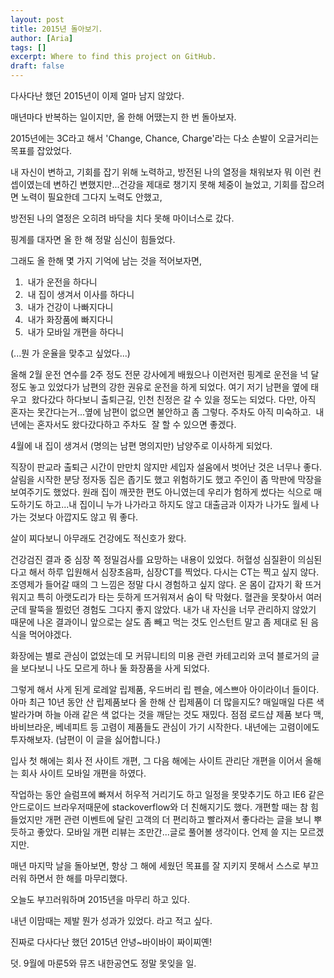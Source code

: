 ```yaml
---
layout: post
title: 2015년 돌아보기.
author: [Aria]
tags: []
excerpt: Where to find this project on GitHub.
draft: false
---
```


다사다난 했던 2015년이 이제 얼마 남지 않았다.

매년마다 반복하는 일이지만, 올 한해 어땠는지 한 번 돌아보자.

2015년에는 3C라고 해서 'Change, Chance, Charge'라는 다소 손발이 오글거리는 목표를 잡았었다.

내 자신이 변하고, 기회를 잡기 위해 노력하고, 방전된 나의 열정을 채워보자 뭐 이런 컨셉이였는데 변하긴 변했지만...건강을 제대로 챙기지 못해 체중이 늘었고, 기회를 잡으려면 노력이 필요한데 그다지 노력도 안했고,

방전된 나의 열정은 오히려 바닥을 치다 못해 마이너스로 갔다.

핑계를 대자면 올 한 해 정말 심신이 힘들었다.

그래도 올 한해 몇 가지 기억에 남는 것을 적어보자면,

1.   내가 운전을 하다니
2.   내 집이 생겨서 이사를 하다니
3.   내가 건강이 나빠지다니
4.   내가 화장품에 빠지다니
5.   내가 모바일 개편을 하다니

(...뭔 가 운율을 맞추고 싶었다...)

올해 2월 운전 연수를 2주 정도 전문 강사에게 배웠으나 이런저런 핑계로 운전을 넉 달 정도 놓고 있었다가 남편의 강한 권유로 운전을 하게 되었다. 여기 저기 남편을 옆에 태우고  왔다갔다 하다보니 출퇴근길, 인천 친정은 갈 수 있을 정도는 되었다. 다만, 아직 혼자는 못간다는거...옆에 남편이 없으면 불안하고 좀 그렇다. 주차도 아직 미숙하고.  내년에는 혼자서도 왔다갔다하고 주차도  잘 할 수 있으면 좋겠다.

4월에 내 집이 생겨서 (명의는 남편 명의지만) 남양주로 이사하게 되었다.

직장이 판교라 출퇴근 시간이 만만치 않지만 세입자 설움에서 벗어난 것은 너무나 좋다. 살림을 시작한 분당 정자동 집은 좁기도 했고 위험하기도 했고 주인이 좀 막판에 막장을 보여주기도 했었다. 원래 집이 깨끗한 편도 아니였는데 우리가 험하게 썼다는 식으로 매도하기도 하고...내 집이니 누가 나가라고 하지도 않고 대출금과 이자가 나가도 월세 나가는 것보다 아깝지도 않고 뭐 좋다.

살이 찌다보니 아무래도 건강에도 적신호가 왔다.

건강검진 결과 중 심장 쪽 정밀검사를 요망하는 내용이 있었다. 허혈성 심질환이 의심된다고 해서 하루 입원해서 심장초음파, 심장CT를 찍었다. 다시는 CT는 찍고 싶지 않다. 조영제가 들어갈 때의 그 느낌은 정말 다시 경험하고 싶지 않다. 온 몸이 갑자기 확 뜨거워지고 특히 아랫도리가 타는 듯하게 뜨거워져서 숨이 탁 막혔다. 혈관을 못찾아서 여러 군데 팔뚝을 찔렀던 경험도 그다지 좋지 않았다. 내가 내 자신을 너무 관리하지 않았기 때문에 나온 결과이니 앞으로는 살도 좀 빼고 먹는 것도 인스턴트 말고 좀 제대로 된 음식을 먹어야겠다.

화장에는 별로 관심이 없었는데 모 커뮤니티의 미용 관련 카테고리와 코덕 블로거의 글을 보다보니 나도 모르게 하나 둘 화장품을 사게 되었다.

그렇게 해서 사게 된게 로레알 립제품, 우드버리 립 펜슬, 에스쁘아 아이라이너 들이다. 아마 최근 10년 동안 산 립제품보다 올 한해 산 립제품이 더 많을지도? 매일매일 다른 색 발라가며 하늘 아래 같은 색 없다는 것을 깨닫는 것도 재밌다. 점점 로드샵 제품 보다 맥, 바비브라운, 베네피트 등 고렴이 제품들도 관심이 가기 시작한다. 내년에는 고렴이에도 투자해보자. (남편이 이 글을 싫어합니다.)

입사 첫 해에는 회사 전 사이트 개편, 그 다음 해에는 사이트 관리단 개편을 이어서 올해는 회사 사이트 모바일 개편을 하였다.

작업하는 동안 슬럼프에 빠져서 허우적 거리기도 하고 일정을 못맞추기도 하고 IE6 같은 안드로이드 브라우저때문에 stackoverflow와 더 친해지기도 했다. 개편할 때는 참 힘들었지만 개편 관련 이벤트에 달린 고객의 더 편리하고 빨라져서 좋다라는 글을 보니 뿌듯하고 좋았다. 모바일 개편 리뷰는 조만간...글로 풀어볼 생각이다. 언제 쓸 지는 모르겠지만.

매년 마지막 날을 돌아보면, 항상 그 해에 세웠던 목표를 잘 지키지 못해서 스스로 부끄러워 하면서 한 해를 마무리했다.

오늘도 부끄러워하며 2015년을 마무리 하고 있다.

내년 이맘때는 제발 뭔가 성과가 있었다. 라고 적고 싶다.

진짜로 다사다난 했던 2015년 안녕~바이바이 짜이찌옌!

덧. 9월에 마룬5와 뮤즈 내한공연도 정말 못잊을 일.